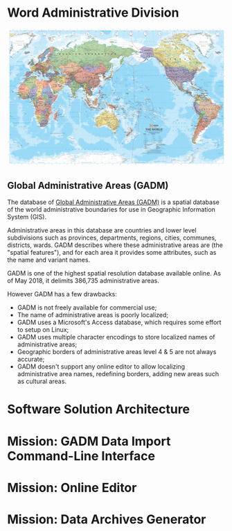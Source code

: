 # Word Administrative Division

![World Map](world_map.png)

## Global Administrative Areas (GADM)

The database of [Global Administrative Areas (GADM)](https://gadm.org/) is a spatial database of the world administrative boundaries for use in Geographic Information System (GIS).

Administrative areas in this database are countries and lower level subdivisions such as provinces, departments, regions, cities, communes, districts, wards. GADM describes where these administrative areas are (the "spatial features"), and for each area it provides some attributes, such as the name and variant names.

GADM is one of the highest spatial resolution database available online. As of May 2018, it delimits 386,735 administrative areas.

However GADM has a few drawbacks:

- GADM is not freely available for commercial use;
- The name of administrative areas is poorly localized;
- GADM uses a Microsoft's Access database, which requires some effort to setup on Linux;
- GADM uses multiple character encodings to store localized names of administrative areas;
- Geographic borders of administrative areas level 4 & 5 are not always accurate;
- GADM doesn't support any online editor to allow localizing administrative area names, redefining borders, adding new areas such as cultural areas.

# Software Solution Architecture

# Mission: GADM Data Import Command-Line Interface

# Mission: Online Editor

# Mission: Data Archives Generator
